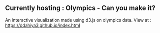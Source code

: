 ## Currently hosting : Olympics - Can you make it?
An interactive visualization made using d3.js on olympics data.
View at : https://ddahiya3.github.io/index.html
